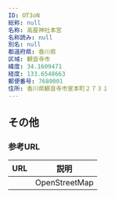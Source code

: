 ```yaml
---
ID: OT3oN
総称: null
名称: 高屋神社本宮
名称読み: null
別名: null
都道府県: 香川県
区域: 観音寺市
緯度: 34.1609471
経度: 133.6548663
郵便番号: 7680001
住所: 香川県観音寺市室本町２７３１
---
```


## その他

### 参考URL

| URL | 説明          |
| --- | ------------- |
|     | OpenStreetMap |
